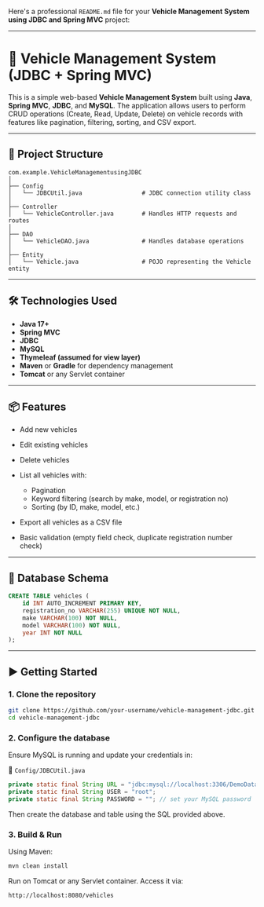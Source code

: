 Here's a professional `README.md` file for your **Vehicle Management System using JDBC and Spring MVC** project:

---

# 🚗 Vehicle Management System (JDBC + Spring MVC)

This is a simple web-based **Vehicle Management System** built using **Java**, **Spring MVC**, **JDBC**, and **MySQL**. The application allows users to perform CRUD operations (Create, Read, Update, Delete) on vehicle records with features like pagination, filtering, sorting, and CSV export.

---

## 📁 Project Structure

```
com.example.VehicleManagementusingJDBC
│
├── Config
│   └── JDBCUtil.java                 # JDBC connection utility class
│
├── Controller
│   └── VehicleController.java        # Handles HTTP requests and routes
│
├── DAO
│   └── VehicleDAO.java               # Handles database operations
│
├── Entity
│   └── Vehicle.java                  # POJO representing the Vehicle entity
```

---

## 🛠 Technologies Used

* **Java 17+**
* **Spring MVC**
* **JDBC**
* **MySQL**
* **Thymeleaf (assumed for view layer)**
* **Maven** or **Gradle** for dependency management
* **Tomcat** or any Servlet container

---

## 📦 Features

* Add new vehicles
* Edit existing vehicles
* Delete vehicles
* List all vehicles with:

  * Pagination
  * Keyword filtering (search by make, model, or registration no)
  * Sorting (by ID, make, model, etc.)
* Export all vehicles as a CSV file
* Basic validation (empty field check, duplicate registration number check)

---

## 🧱 Database Schema

```sql
CREATE TABLE vehicles (
    id INT AUTO_INCREMENT PRIMARY KEY,
    registration_no VARCHAR(255) UNIQUE NOT NULL,
    make VARCHAR(100) NOT NULL,
    model VARCHAR(100) NOT NULL,
    year INT NOT NULL
);
```

---

## ▶️ Getting Started

### 1. Clone the repository

```bash
git clone https://github.com/your-username/vehicle-management-jdbc.git
cd vehicle-management-jdbc
```

### 2. Configure the database

Ensure MySQL is running and update your credentials in:

📄 `Config/JDBCUtil.java`

```java
private static final String URL = "jdbc:mysql://localhost:3306/DemoDatabase";
private static final String USER = "root";
private static final String PASSWORD = ""; // set your MySQL password
```

Then create the database and table using the SQL provided above.

### 3. Build & Run

Using Maven:

```bash
mvn clean install
```

Run on Tomcat or any Servlet container. Access it via:

```
http://localhost:8080/vehicles
```

